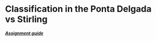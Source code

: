 # Classification in the Ponta Delgada vs Stirling

##### [Assignment guide](https://colab.research.google.com/drive/1YvtXzz_utiecC1_Q7h1WTy124bB-L94j?usp=sharing#scrollTo=cJZF464wk6Xh)

